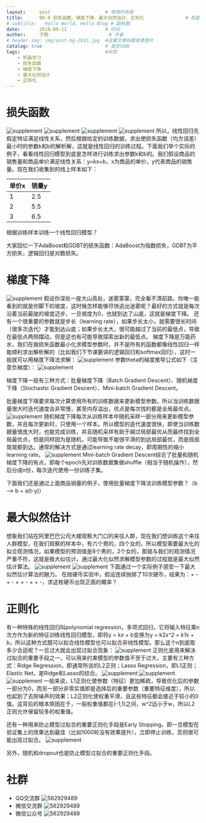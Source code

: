 ```yaml
---
layout:     post   				    # 使用的布局
title:      08.0 损失函数、梯度下降、最大似然估计、正则化 				# 标题 
# subtitle:   Hello World, Hello Blog # 副标题
date:       2018-08-11 				# 时间
author:     子颢 						# 作者
# header-img: img/post-bg-2015.jpg 	#这篇文章标题背景图片
catalog: true 						# 是否归档
tags:								#标签
    - 机器学习
    - 损失函数
    - 梯度下降
    - 最大似然估计
    - 正则化
---
```


# 损失函数

![supplement](/img/supplement-01.png)
![supplement](/img/supplement-02.png)
![supplement](/img/supplement-03.png)
![supplement](/img/supplement-04.png)
所以，线性回归先假定特证满足线性关系，然后根据给定的训练数据，求出使损失函数（均方误差）最小时的参数k和b的解析解，这就是线性回归的训练过程。下面我们举个实际的例子，看看线性回归模型到底是怎样进行训练求出参数k和b的。我们假设商品的销售量和商品单价满足线性关系：y=kx+b，x为商品的单价，y代表商品的销售量。现在我们收集到的线上样本如下：

| 单价x | 销量y |
| ------ | ------ |
| 1 | 2.5 |
| 2 | 5.5 |
| 3 | 6.5 |

根据训练样本训练一个线性回归模型？

大家回忆一下AdaBoost和GDBT的损失函数：AdaBoost为指数损失，GDBT为平方损失，逻辑回归是对数损失。

# 梯度下降

![supplement](/img/supplement-05.png)
假设你深处一座大山高处，迷雾蒙蒙，完全看不清前路，你唯一能看到的就是你脚下的坡度，这时候怎样能够尽快逃出迷雾呢？最好的方式就是每次沿着当前最陡的坡度迈步，一旦坡度为0，也就到达了山底，这就是梯度下降。
还有一个很重要的参数就是步长（learning rate），如果步长太小，就需要很长时间（很多次迭代）才能到达山底；如果步长太大，很可能越过了当前的最低点，导致在最低点两侧摆动，但是这也有可能导致探索出新的最低点。
梯度下降是万能药水，我们在做损失函数最小化求模型参数时，并不是所有的函数都像线性回归一样能顺利求出解析解的（比如我们下节课要讲的逻辑回归和softmax回归），这时一般就可以用梯度下降法求解：
![supplement](/img/supplement-06.png)
参数theta的梯度推导公式如下（注意负梯度）：
![supplement](/img/supplement-07.png)

梯度下降一般有三种方式：批量梯度下降（Batch Gradient Descent）、随机梯度下降（Stochastic Gradient Descent）、Mini-batch Gradient Descent。

批量梯度下降要求每次计算使用所有的训练数据来更新模型参数。所以当训练数据量很大时迭代速度会非常慢，甚至内存溢出，优点是每次找的都是全局最优点。
![supplement](/img/supplement-08.png)
随机梯度下降每次从训练样本中随机采样一部分用来更新模型参数，并且每次更新时，只使用一个样本。所以模型的迭代速度很快，即使当训练数据量很庞大时，也能完成训练，并且随机采样有助于越过局部最优从而最终找到全局最优点，但是同样因为是随机，可能导致不能很平滑的到达局部最优，而是摇摇晃晃额到达。通常的解决方式是通过learning rate decay，即周期性的缩小learning rate。
![supplement](/img/supplement-09.png)
Mini-batch Gradient Descent综合了批量和随机梯度下降的有点，即每个epoch先对训练数据集做shuffle（相当于随机操作），然后分成n份，每次迭代使用一份训练子集。

下面我们还是通过上面商品销量的例子，使用批量梯度下降法训练模型参数？（b --> b + a(t-y)）

# 最大似然估计

想象我们站在阿里巴巴公司大楼观察大门口的来往人群，现在我们想训练这个来往人群模型，在我们观察的样本中，有六个男的，四个女的，所以模型需要最大化的拟合观测情况，如果模型的预测值是8个男的，2个女的，那就与我们的观测情况严重不符，这就是极大似估计。通过最大化似然求解模型参数的过程就是最大似然估计算法。
![supplement](/img/supplement-15.png)
![supplement](/img/supplement-16.png)
下面通过一个实际例子感受一下最大似然估计算法的魅力。
在抛硬币实验中，假设连续抛掷了10次硬币，结果为：+ - + - + + - + + -，求这枚硬币出现正面的概率？

# 正则化

有一种特殊的线性回归叫polynomial regression，多项式回归，它将输入特征乘n次方作为新的特征训练线性回归模型，即将y = kx + b变换为y = k2*x^2 + k1*x + b，所以这种方式既可以拟合线性模型也可以拟合非线性模型。那么这个n到底取多少合适呢？一旦过大就会出现过拟合现象：
![supplement](/img/supplement-10.jpg)
正则化是用来解决过拟合的重要手段之一，可以用来约束模型的参数值不至于过大，主要有三种方式：Ridge Regression，即通常所说的L2正则；Lasso Regression，即L1正则；Elastic Net，是Ridge和Lasso的综合。
![supplement](/img/supplement-11.png)
![supplement](/img/supplement-12.png)
![supplement](/img/supplement-13.png)
一般来说，L1正则化使参数（特征）更加稀疏，导致优化后的参数一部分为0，而另一部分非零实值即是选择后的重要参数（重要特征维度），所以也起到了去除噪声的效果；L2正则化使权重平滑，且这些特征都会接近于较小的0值。这背后的根本原因在于，一般权重值都在(-1,1)之间，w^2远小于w，所以L2正则允许保留较多的权重值。

还有一种用来防止模型过拟合的重要正则化手段是Early Stopping，即一旦模型在验证集上的效果达到最佳（比如1000轮没有效果提升），立即停止训练，否则很可能出现过拟合。
![supplement](/img/supplement-14.png)

另外，随机和dropout也是防止模型过拟合的重要正则化手段。

# 社群

- QQ交流群
	![562929489](/img/qq_ewm.png)
- 微信交流群
	![562929489](/img/wx_ewm.png)
- 微信公众号
	![562929489](/img/wxgzh_ewm.png)